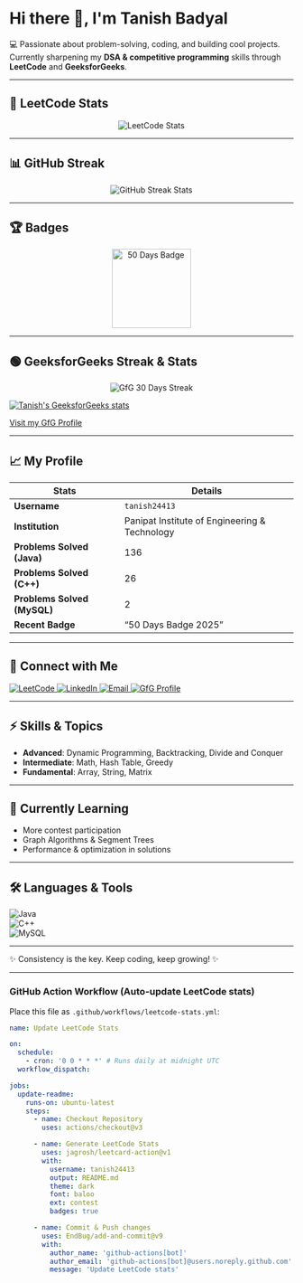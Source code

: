 # Hi there 👋, I'm Tanish Badyal

💻 Passionate about problem-solving, coding, and building cool projects.  
Currently sharpening my **DSA & competitive programming** skills through **LeetCode** and **GeeksforGeeks**.

---

## 🚀 LeetCode Stats

<p align="center">
  <img src="https://leetcard.jacoblin.cool/tanish24413?theme=dark&font=baloo&ext=contest" alt="LeetCode Stats" />
</p>

---

## 📊 GitHub Streak

<p align="center">
  <img src="https://github-readme-streak-stats.herokuapp.com/?user=tanishbadyal&theme=dark&hide_border=true" alt="GitHub Streak Stats"/>
</p>

---

## 🏆 Badges

<p align="center">
  <img src="https://assets.leetcode.com/static_assets/marketing/2024-50.gif" alt="50 Days Badge" width="140" height="140"/>
</p>

---

## 🟢 GeeksforGeeks Streak & Stats

<p align="center">
  <img src="https://img.shields.io/badge/GfG-30%20Days%20Streak-1E7F3C?style=for-the-badge&logo=geeksforgeeks&logoColor=white" alt="GfG 30 Days Streak"/>
</p>

[![Tanish's GeeksforGeeks stats](https://geeks-for-geeks-stats-api.vercel.app/?userName=tanishshawld1&theme=dark&hide_border=false&hide_title=false&show_icons=true&icon_color=FFA116&bg_color=1E1E2F)](https://www.geeksforgeeks.org/user/tanishshawld1/)

[Visit my GfG Profile](https://www.geeksforgeeks.org/user/tanishshawld1/)

---

## 📈 My Profile

| Stats | Details |
|---|---|
| **Username** | `tanish24413` |
| **Institution** | Panipat Institute of Engineering & Technology |
| **Problems Solved (Java)** | 136 |
| **Problems Solved (C++)** | 26 |
| **Problems Solved (MySQL)** | 2 |
| **Recent Badge** | “50 Days Badge 2025” |

---

## 🔗 Connect with Me

<p align="left">
  <a href="https://leetcode.com/u/tanish24413/" target="_blank">
    <img src="https://img.shields.io/badge/LeetCode-FFA116?style=for-the-badge&logo=leetcode&logoColor=black" alt="LeetCode"/>
  </a>
  <a href="https://www.linkedin.com/in/tanish-badyal-1099ab228" target="_blank">
    <img src="https://img.shields.io/badge/LinkedIn-0A66C2?style=for-the-badge&logo=linkedin&logoColor=white" alt="LinkedIn"/>
  </a>
  <a href="mailto:tanisharma2465@gmail.com" target="_blank">
    <img src="https://img.shields.io/badge/Email-D14836?style=for-the-badge&logo=gmail&logoColor=white" alt="Email"/>
  </a>
  <a href="https://www.geeksforgeeks.org/user/tanishshawld1/" target="_blank">
    <img src="https://img.shields.io/badge/GeeksforGeeks-1E7F3C?style=for-the-badge&logo=geeksforgeeks&logoColor=white" alt="GfG Profile"/>
  </a>
</p>

---

## ⚡ Skills & Topics

- **Advanced**: Dynamic Programming, Backtracking, Divide and Conquer  
- **Intermediate**: Math, Hash Table, Greedy  
- **Fundamental**: Array, String, Matrix  

---

## 🌱 Currently Learning

- More contest participation  
- Graph Algorithms & Segment Trees  
- Performance & optimization in solutions  

---

## 🛠️ Languages & Tools

![Java](https://img.shields.io/badge/Java-ED8B00?style=for-the-badge&logo=java&logoColor=white)  
![C++](https://img.shields.io/badge/C++-00599C?style=for-the-badge&logo=cplusplus&logoColor=white)  
![MySQL](https://img.shields.io/badge/MySQL-4479A1?style=for-the-badge&logo=mysql&logoColor=white)

---

✨ Consistency is the key. Keep coding, keep growing! ✨

---

### GitHub Action Workflow (Auto-update LeetCode stats)

Place this file as `.github/workflows/leetcode-stats.yml`:

```yaml
name: Update LeetCode Stats

on:
  schedule:
    - cron: '0 0 * * *' # Runs daily at midnight UTC
  workflow_dispatch:

jobs:
  update-readme:
    runs-on: ubuntu-latest
    steps:
      - name: Checkout Repository
        uses: actions/checkout@v3

      - name: Generate LeetCode Stats
        uses: jagrosh/leetcard-action@v1
        with:
          username: tanish24413
          output: README.md
          theme: dark
          font: baloo
          ext: contest
          badges: true

      - name: Commit & Push changes
        uses: EndBug/add-and-commit@v9
        with:
          author_name: 'github-actions[bot]'
          author_email: 'github-actions[bot]@users.noreply.github.com'
          message: 'Update LeetCode stats'
